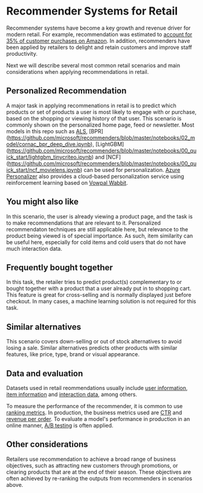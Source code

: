 # Recommender Systems for Retail

Recommender systems have become a key growth and revenue driver for modern retail.  For example, recommendation was estimated to [account for 35% of customer purchases on Amazon](https://www.mckinsey.com/industries/retail/our-insights/how-retailers-can-keep-up-with-consumers#).  In addition, recommenders have been applied by retailers to delight and retain customers and improve staff productivity. 

Next we will describe several most common retail scenarios and main considerations when applying recommendations in retail.

## Personalized Recommendation

A major task in applying recommenations in retail is to predict which products or set of products a user is most likely to engage with or purchase, based on the shopping or viewing history of that user. This scenario is commonly shown on the personalized home page, feed or newsletter.  Most models in this repo such as [ALS](https://github.com/microsoft/recommenders/blob/staging/notebooks/00_quick_start/als_movielens.ipynb), [BPR] (https://github.com/microsoft/recommenders/blob/master/notebooks/02_model/cornac_bpr_deep_dive.ipynb), [LightGBM] (https://github.com/microsoft/recommenders/blob/master/notebooks/00_quick_start/lightgbm_tinycriteo.ipynb) and [NCF] (https://github.com/microsoft/recommenders/blob/master/notebooks/00_quick_start/ncf_movielens.ipynb) can be used for personalization. [Azure Personalizer](https://docs.microsoft.com/en-us/azure/cognitive-services/personalizer/concept-active-learning) also provides a cloud-based personalization service using reinforcement learning based on [Vowpal Wabbit](https://github.com/microsoft/recommenders/blob/master/notebooks/02_model/vowpal_wabbit_deep_dive.ipynb).


## You might also like

In this scenario, the user is already viewing a product page, and the task is to make recommendations that are relevant to it.  Personalized recommendaton techniques are still applicable here, but relevance to the product being viewed is of special importance.  As such, item similarity can be useful here, especially for cold items and cold users that do not have much interaction data.


## Frequently bought together

In this task, the retailer tries to predict product(s) complementary to or bought together with a  product that a user already put in to shopping cart. This feature is great for cross-selling and is normally displayed just before checkout.  In many cases, a machine learning solution is not required for this task.

## Similar alternatives

This scenario covers down-selling or out of stock alternatives to avoid losing a sale. Similar alternatives predicts other products with similar features, like price, type, brand or visual appearance.

## Data and evaluation

Datasets used in retail reommendations usually include  [user information](../GLOSSARY.md), [item information](../GLOSSARY.md) and [interaction data](../GLOSSARY.md), among others.

To measure the performance of the recommender, it is common to use [ranking metrics](../GLOSSARY.md). In production, the business metrics used are [CTR](../GLOSSARY.md) and [revenue per order](../GLOSSARY.md). To evaluate a model's performance in production in an online manner, [A/B testing](../GLOSSARY.md) is often applied.


## Other considerations

Retailers use recommendation to achieve a broad range of business objectives, such as attracting new customers through promotions, or clearing products that are at the end of their season. These objectives are often achieved by re-ranking the outputs from recommenders in scenarios above. 




